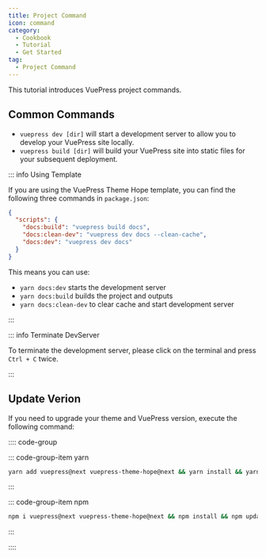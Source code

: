 ```yaml
---
title: Project Command
icon: command
category:
  - Cookbook
  - Tutorial
  - Get Started
tag:
  - Project Command
---
```


This tutorial introduces VuePress project commands.

<!-- more -->

## Common Commands

- `vuepress dev [dir]` will start a development server to allow you to develop your VuePress site locally.
- `vuepress build [dir]` will build your VuePress site into static files for your subsequent deployment.

::: info Using Template

If you are using the VuePress Theme Hope template, you can find the following three commands in `package.json`:

```json
{
  "scripts": {
    "docs:build": "vuepress build docs",
    "docs:clean-dev": "vuepress dev docs --clean-cache",
    "docs:dev": "vuepress dev docs"
  }
}
```

This means you can use:

- `yarn docs:dev` starts the development server
- `yarn docs:build` builds the project and outputs
- `yarn docs:clean-dev` to clear cache and start development server

:::

::: info Terminate DevServer

To terminate the development server, please click on the terminal and press `Ctrl + C` twice.

:::

## Update Verion

If you need to upgrade your theme and VuePress version, execute the following command:

:::: code-group

::: code-group-item yarn

```bash
yarn add vuepress@next vuepress-theme-hope@next && yarn install && yarn upgrade
```

:::

::: code-group-item npm

```bash
npm i vuepress@next vuepress-theme-hope@next && npm install && npm update
```

:::

::::
